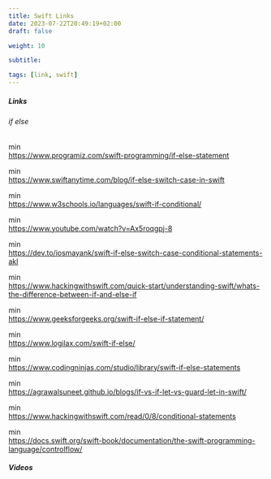 ```yaml
---
title: Swift Links
date: 2023-07-22T20:49:19+02:00
draft: false

weight: 10

subtitle: 

tags: [link, swift]
---
```


##### Links

###### if else 
[]() min <br>
https://www.programiz.com/swift-programming/if-else-statement

[]() min <br>
https://www.swiftanytime.com/blog/if-else-switch-case-in-swift

[]() min <br>
https://www.w3schools.io/languages/swift-if-conditional/

[]() min <br>
https://www.youtube.com/watch?v=Ax5roqgpj-8

[]() min <br>
https://dev.to/iosmayank/swift-if-else-switch-case-conditional-statements-akl

[]() min <br>
https://www.hackingwithswift.com/quick-start/understanding-swift/whats-the-difference-between-if-and-else-if

[]() min <br>
https://www.geeksforgeeks.org/swift-if-else-if-statement/

[]() min <br>
https://www.logilax.com/swift-if-else/

[]() min <br>
https://www.codingninjas.com/studio/library/swift-if-else-statements

[]() min <br>
https://agrawalsuneet.github.io/blogs/if-vs-if-let-vs-guard-let-in-swift/

[]() min <br>
https://www.hackingwithswift.com/read/0/8/conditional-statements


[]() min <br>
https://docs.swift.org/swift-book/documentation/the-swift-programming-language/controlflow/

##### Videos



<!--
[]() <br>
[]() min <br>
-->